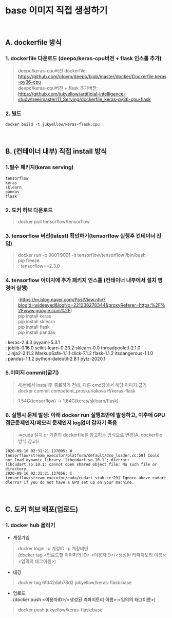 
# base 이미지 직접 생성하기
<br>

## A. dockerfile 방식

### 1. dockerfile 다운로드 (deepo/keras-cpu버전 + flask 인스톨 추가)
> deepo/keras-cpu버전 dockerfile: https://github.com/ufoym/deepo/blob/master/docker/Dockerfile.keras-py36-cpu  
> deepo/keras-cpu버전 + flask 추가버전: https://github.com/jukyellow/artificial-intelligence-study/tree/master/11_Serving/dockerfile_keras-py36-cpu-flask  
### 2. 빌드
```
docker build -t jukyellow/keras-flask:cpu .
```
<br>

## B. (컨테이너 내부) 직접 install 방식

### 1.필수 패키지(keras serving)  
```
tensorflow  
keras
sklearn
pandas  
flask
```

### 2. 도커 허브 다운로드
> docker pull tensorflow/tensorflow

### 3. tensorflow 버전(latest) 확인하기(tensorflow 실행후 컨테이너 진입)
> docker run -p 9001:9001 -it tensorflow/tensorflow /bin/bash  
> pip freeze   
: tensorflow==2.3.0  

### 4. tensorflow 이미지에 추가 패키지 인스톨 (컨테이너 내부에서 설치 명령어 실행)
> (https://m.blog.naver.com/PostView.nhn?blogId=wideeyed&logNo=221338278344&proxyReferer=https:%2F%2Fwww.google.com%2F)  
> pip install keras  
> pip install sklearn  
> pip install flask  
> pip install pandas  

: keras-2.4.3 pyyaml-5.3.1  
: joblib-0.16.0 scikit-learn-0.23.2 sklearn-0.0 threadpoolctl-2.1.0  
: Jinja2-2.11.2 MarkupSafe-1.1.1 click-7.1.2 flask-1.1.2 itsdangerous-1.1.0  
: pandas-1.1.2 python-dateutil-2.8.1 pytz-2020.1  

### 5.이미지 commit(굽기)
> 4)번에서 install후 종료하기 전에, 다른 cmd창에서 해당 이미지 굽기  
> docker commit competent_proskuriakova tf/keras-flask  

> 1.54G(tensorflow) -> 1.64G(keras/sklearn/flask)  

### 6. 실행시 문제 발생: 아래 docker run 실행초반에 발생하고, 이후에 GPU접근문제인지/메모리 문제인지 log없이 갑자기 죽음
> =>cuda 설치 or 기존의 dockerfile을 참고하는 방식으로 변경(A. dockerfile 방식 참고)!  
```
2020-09-16 02:31:21.137005: W tensorflow/stream_executor/platform/default/dso_loader.cc:59] Could not load dynamic library 'libcudart.so.10.1'; dlerror: libcudart.so.10.1: cannot open shared object file: No such file or directory
2020-09-16 02:31:21.137056: I tensorflow/stream_executor/cuda/cudart_stub.cc:29] Ignore above cudart dlerror if you do not have a GPU set up on your machine.
```
<br>

## C. 도커 허브 배포(업로드)

### 1. docker hub 올리기  
- 계정가입  
> docker login -u 계정ID -p 계정비번  
(docker tag <업로드할 이미지의 ID> <이용자ID>/<생성된 리파지토리 이름>:<임의의 태그이름>)  
- 태깅  
>  docker tag 6fd42dab78d2 jukyellow/keras-flask:base  
- 업로드  
(docker push <이용자ID>/<생성된 리파지토리 이름>:<임의의 태그이름>)  
> docker push jukyellow/keras-flask:base  

